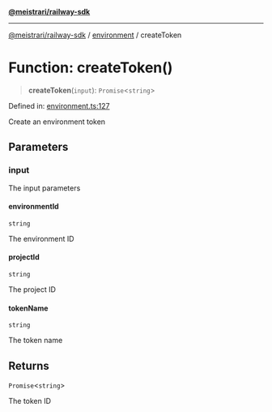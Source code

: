 [**@meistrari/railway-sdk**](../../README.md)

***

[@meistrari/railway-sdk](../../README.md) / [environment](../README.md) / createToken

# Function: createToken()

> **createToken**(`input`): `Promise`\<`string`\>

Defined in: [environment.ts:127](https://github.com/meistrari/railway-sdk/blob/fd6644bef5eeb1adc378aa7d7e892c499b1c37a5/src/resources/environment.ts#L127)

Create an environment token

## Parameters

### input

The input parameters

#### environmentId

`string`

The environment ID

#### projectId

`string`

The project ID

#### tokenName

`string`

The token name

## Returns

`Promise`\<`string`\>

The token ID
